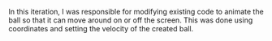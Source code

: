 In this iteration, I was responsible for modifying existing code to animate the ball so that it can move around on or off the screen. This was done using coordinates and setting the velocity of the created ball.
